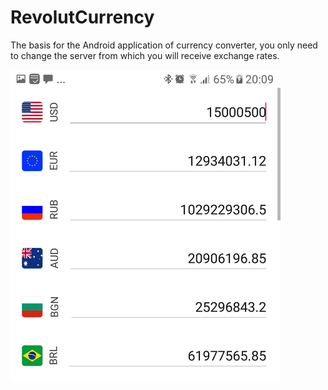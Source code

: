# RevolutCurrency
The basis for the Android application of currency converter, you only need to change the server from which you will receive exchange rates.

<img src="/screenshot1.png" width="432" height="500" />
